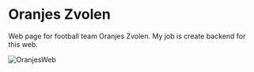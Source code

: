 # Oranjes Zvolen
Web page for football team Oranjes Zvolen. My job is create backend for this web.

![OranjesWeb](https://img.tpx.cz/uploads/oranjes1678100573.png "Oranjes Zvolen")
